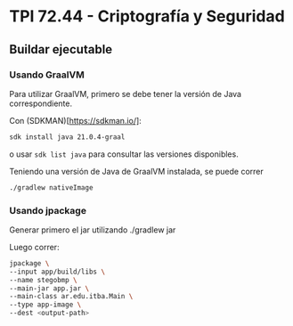 # TPI 72.44 - Criptografía y Seguridad

## Buildar ejecutable

### Usando **GraalVM**

Para utilizar GraalVM, primero se debe tener la versión de Java correspondiente.

Con (SDKMAN)[https://sdkman.io/]:

```sh
sdk install java 21.0.4-graal
```

o usar `sdk list java` para consultar las versiones disponibles.

Teniendo una versión de Java de GraalVM instalada, se puede correr

```sh
./gradlew nativeImage
```

### Usando **jpackage**

Generar primero el jar utilizando ./gradlew jar

Luego correr:

```bash
jpackage \
--input app/build/libs \
--name stegobmp \
--main-jar app.jar \
--main-class ar.edu.itba.Main \
--type app-image \
--dest <output-path>
```
